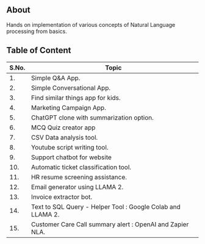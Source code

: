 ## About

Hands on implementation of various concepts of Natural Language processing from basics.

## Table of Content

| S.No. | Topic |
| ----- | ----- |
| 1. | Simple Q&A App. |
| 2. | Simple Conversational App. |
| 3. | Find similar things app for kids. |
| 4. | Marketing Campaign App. |
| 5. | ChatGPT clone with summarization option. |
| 6. | MCQ Quiz creator app |
| 7. | CSV Data analysis tool. |
| 8. | Youtube script writing tool. |
| 9. | Support chatbot for website |
| 10. | Automatic ticket classification tool. |
| 11. | HR resume screening assistance. |
| 12. | Email generator using LLAMA 2. |
| 13. | Invoice extractor bot. |
| 14. | Text to SQL Query - Helper Tool : Google Colab and LLAMA 2. |
| 15. | Customer Care Call summary alert : OpenAI and Zapier NLA. |

